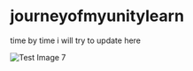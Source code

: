 # journeyofmyunitylearn
time by time i will try to update here




![Test Image 7](https://giphy.com/embed/61KXXDgl7rZPW)
